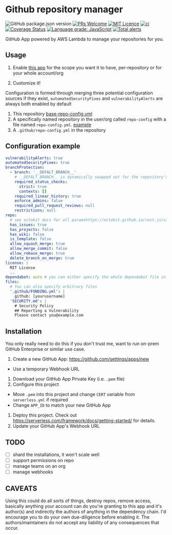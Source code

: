 # Github repository manager

![GitHub package.json version](https://img.shields.io/github/package-json/v/chrisns/repomanager)
[![PRs Welcome](https://img.shields.io/badge/PRs-welcome-brightgreen.svg?style=flat-square)](http://makeapullrequest.com)
[![MIT Licence](https://badges.frapsoft.com/os/mit/mit.png?v=103)](./LICENSE)
[![ci](https://github.com/chrisns/repomanager/workflows/ci/badge.svg?branch=master)](https://github.com/chrisns/repomanager/actions?query=workflow%3Aci+branch%3Amaster)
[![Coverage Status](https://coveralls.io/repos/github/chrisns/repomanager/badge.svg?branch=master)](https://coveralls.io/github/chrisns/repomanager?branch=master)
[![Language grade: JavaScript](https://img.shields.io/lgtm/grade/javascript/g/chrisns/repomanager.svg?logo=lgtm&logoWidth=18)](https://lgtm.com/projects/g/chrisns/repomanager/context:javascript)
[![Total alerts](https://img.shields.io/lgtm/alerts/g/chrisns/repomanager.svg?logo=lgtm&logoWidth=18)](https://lgtm.com/projects/g/chrisns/repomanager/alerts/)

GitHub App powered by AWS Lambda to manage your repositories for you.

## Usage

1. Enable [this app](https://github.com/apps/the-repository-manager) for the scope you want it to have, per-repository or for your whole account/org

2. Customize it!

Configuration is formed through merging three potential configuration sources if they exist, `automatedSecurityFixes` and `vulnerabilityAlerts` are always both enabled by default

1. This repository [base-repo-config.yml](base-repo-config.yml)
2. A specifically named repository in the user/org called `repo-config` with a file named `repo-config.yml`. [example](https://github.com/chrisns/repo-config)
3. A `.github/repo-config.yml` in the repository

## Configuration example

```yaml
vulnerabilityAlerts: true
automatedSecurityFixes: true
branchProtection:
  - branch: '__DEFALT_BRANCH__'
    # __DEFALT_BRANCH__ is dynamically swapped out for the repository's default branch
    required_status_checks:
      strict: true
      contexts: []
    required_linear_history: true
    enforce_admins: false
    required_pull_request_reviews: null
    restrictions: null
repo:
  # see octokit docs for all paramshttps://octokit.github.io/rest.js/v18#repos-update
  has_issues: true
  has_projects: false
  has_wiki: false
  is_template: false
  allow_squash_merge: true
  allow_merge_commit: false
  allow_rebase_merge: true
  delete_branch_on_merge: true
license: |
  MIT License
  ..
dependabot: auto # you can either specify the whole dependabot file in here, define it as false and it won't be managed, or auto and it'll try and guess what config you want based on some files in the repo. mileage with auto will vary.
files:
  # You can also specify arbitrary files
  '.github/FUNDING.yml': |
    github: [yourusername]
  'SECURITY.md': |
    # Security Policy
    ## Reporting a Vulnerability
    Please contact you@example.com
```

## Installation

You only really need to do this if you don't trust me, want to run on-prem GitHub Enterprise or similar use case.

1. Create a new GitHub App: <https://github.com/settings/apps/new>

- Use a temporary Webhook URL

1. Download your GitHub App Private Key (i.e. `.pem` file)
1. Configure this project

- Move `.pem` into this project and change `CERT` variable from `serverless.yml` if required
- Change `APP_ID` to match your new GitHub App

1. Deploy this project. Check out <https://serverless.com/framework/docs/getting-started/> for details.
1. Update your GitHub App's Webhook URL

## TODO

- [ ] shard the installations, it won't scale well
- [ ] support permissions on repo
- [ ] manage teams on an org
- [ ] manage webhooks

## CAVEATS

Using this could do all sorts of things, destroy repos, remove access, basically anything your account can do you're granting to this app and it's author(s) and indirectly the authors of anything in the dependency chain. I'd encourage you to do your own due-diligence before enabling it. The authors/maintainers do not accept any liability of any consequences that occur.
